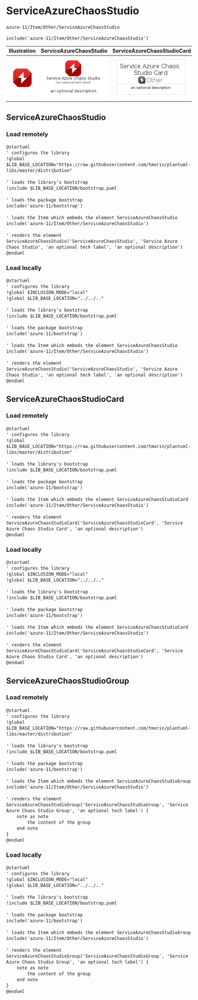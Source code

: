 # ServiceAzureChaosStudio


```text
azure-11/Item/Other/ServiceAzureChaosStudio
```

```text
include('azure-11/Item/Other/ServiceAzureChaosStudio')
```



| Illustration | ServiceAzureChaosStudio | ServiceAzureChaosStudioCard | ServiceAzureChaosStudioGroup |
| :---: | :---: | :---: | :---: |
| ![illustration for Illustration](../../../azure-11/Item/Other/ServiceAzureChaosStudio.png) | ![illustration for ServiceAzureChaosStudio](../../../azure-11/Item/Other/ServiceAzureChaosStudio.Local.png) | ![illustration for ServiceAzureChaosStudioCard](../../../azure-11/Item/Other/ServiceAzureChaosStudioCard.Local.png) | ![illustration for ServiceAzureChaosStudioGroup](../../../azure-11/Item/Other/ServiceAzureChaosStudioGroup.Local.png) |




## ServiceAzureChaosStudio

### Load remotely
```plantuml
@startuml
' configures the library
!global $LIB_BASE_LOCATION="https://raw.githubusercontent.com/tmorin/plantuml-libs/master/distribution"

' loads the library's bootstrap
!include $LIB_BASE_LOCATION/bootstrap.puml

' loads the package bootstrap
include('azure-11/bootstrap')

' loads the Item which embeds the element ServiceAzureChaosStudio
include('azure-11/Item/Other/ServiceAzureChaosStudio')

' renders the element
ServiceAzureChaosStudio('ServiceAzureChaosStudio', 'Service Azure Chaos Studio', 'an optional tech label', 'an optional description')
@enduml
```

### Load locally
```plantuml
@startuml
' configures the library
!global $INCLUSION_MODE="local"
!global $LIB_BASE_LOCATION="../../.."

' loads the library's bootstrap
!include $LIB_BASE_LOCATION/bootstrap.puml

' loads the package bootstrap
include('azure-11/bootstrap')

' loads the Item which embeds the element ServiceAzureChaosStudio
include('azure-11/Item/Other/ServiceAzureChaosStudio')

' renders the element
ServiceAzureChaosStudio('ServiceAzureChaosStudio', 'Service Azure Chaos Studio', 'an optional tech label', 'an optional description')
@enduml
```

## ServiceAzureChaosStudioCard

### Load remotely
```plantuml
@startuml
' configures the library
!global $LIB_BASE_LOCATION="https://raw.githubusercontent.com/tmorin/plantuml-libs/master/distribution"

' loads the library's bootstrap
!include $LIB_BASE_LOCATION/bootstrap.puml

' loads the package bootstrap
include('azure-11/bootstrap')

' loads the Item which embeds the element ServiceAzureChaosStudioCard
include('azure-11/Item/Other/ServiceAzureChaosStudio')

' renders the element
ServiceAzureChaosStudioCard('ServiceAzureChaosStudioCard', 'Service Azure Chaos Studio Card', 'an optional description')
@enduml
```

### Load locally
```plantuml
@startuml
' configures the library
!global $INCLUSION_MODE="local"
!global $LIB_BASE_LOCATION="../../.."

' loads the library's bootstrap
!include $LIB_BASE_LOCATION/bootstrap.puml

' loads the package bootstrap
include('azure-11/bootstrap')

' loads the Item which embeds the element ServiceAzureChaosStudioCard
include('azure-11/Item/Other/ServiceAzureChaosStudio')

' renders the element
ServiceAzureChaosStudioCard('ServiceAzureChaosStudioCard', 'Service Azure Chaos Studio Card', 'an optional description')
@enduml
```

## ServiceAzureChaosStudioGroup

### Load remotely
```plantuml
@startuml
' configures the library
!global $LIB_BASE_LOCATION="https://raw.githubusercontent.com/tmorin/plantuml-libs/master/distribution"

' loads the library's bootstrap
!include $LIB_BASE_LOCATION/bootstrap.puml

' loads the package bootstrap
include('azure-11/bootstrap')

' loads the Item which embeds the element ServiceAzureChaosStudioGroup
include('azure-11/Item/Other/ServiceAzureChaosStudio')

' renders the element
ServiceAzureChaosStudioGroup('ServiceAzureChaosStudioGroup', 'Service Azure Chaos Studio Group', 'an optional tech label') {
    note as note
        the content of the group
    end note
}
@enduml
```

### Load locally
```plantuml
@startuml
' configures the library
!global $INCLUSION_MODE="local"
!global $LIB_BASE_LOCATION="../../.."

' loads the library's bootstrap
!include $LIB_BASE_LOCATION/bootstrap.puml

' loads the package bootstrap
include('azure-11/bootstrap')

' loads the Item which embeds the element ServiceAzureChaosStudioGroup
include('azure-11/Item/Other/ServiceAzureChaosStudio')

' renders the element
ServiceAzureChaosStudioGroup('ServiceAzureChaosStudioGroup', 'Service Azure Chaos Studio Group', 'an optional tech label') {
    note as note
        the content of the group
    end note
}
@enduml
```

